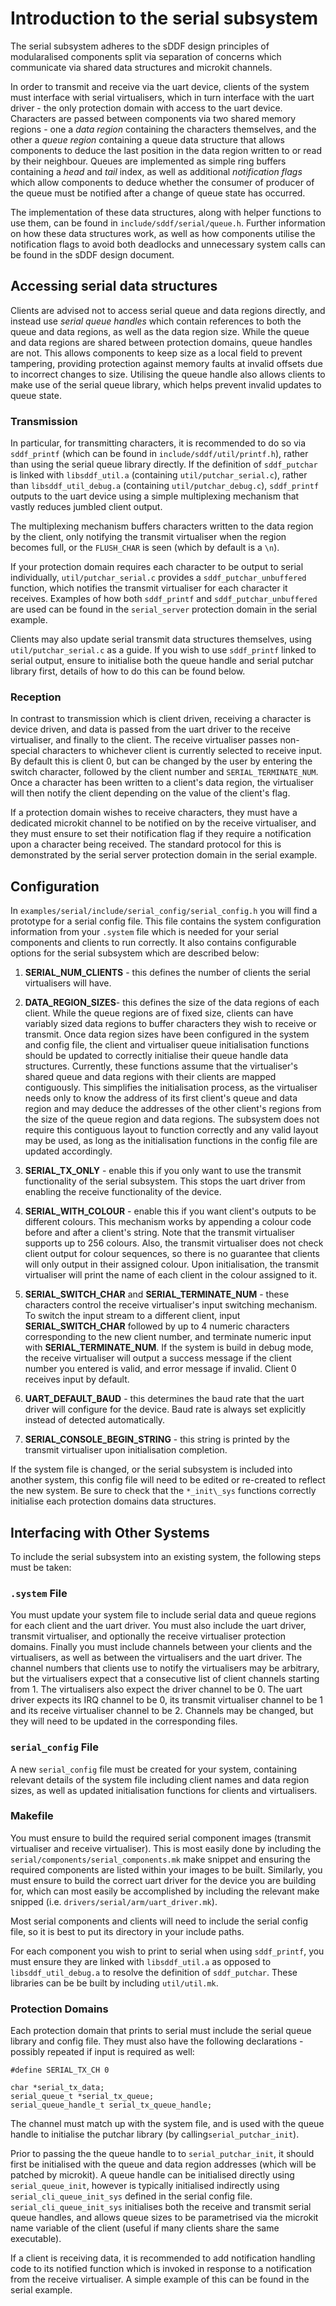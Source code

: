 # Introduction to the serial subsystem

The serial subsystem adheres to the sDDF design principles of modularalised components split via
separation of concerns which communicate via shared data structures and microkit channels.

In order to transmit and receive via the uart device, clients of the system must interface with
serial virtualisers, which in turn interface with the uart driver - the only protection domain with
access to the uart device. Characters are passed between components via two shared memory regions -
one a *data region* containing the characters themselves, and the other a *queue region* containing
a queue data structure that allows components to deduce the last position in the data region written
to or read by their neighbour. Queues are implemented as simple ring buffers containing a *head* and
*tail* index, as well as additional *notification flags* which allow components to deduce whether
the consumer of producer of the queue must be notified after a change of queue state has occurred.

The implementation of these data structures, along with helper functions to use them, can be found
in `include/sddf/serial/queue.h`. Further information on how these data structures work, as well as
how components utilise the notification flags to avoid both deadlocks and unnecessary system calls
can be found in the sDDF design document.

## Accessing serial data structures

Clients are advised not to access serial queue and data regions directly, and instead use *serial
queue handles* which contain references to both the queue and data regions, as well as the data
region size. While the queue and data regions are shared between protection domains, queue handles
are not. This allows components to keep size as a local field to prevent tampering, providing
protection against memory faults at invalid offsets due to incorrect changes to size. Utilising the
queue handle also allows clients to make use of the serial queue library, which helps prevent
invalid updates to queue state.

### Transmission

In particular, for transmitting characters, it is recommended to do so via `sddf_printf` (which can
be found in `include/sddf/util/printf.h`), rather than using the serial queue library directly. If
the definition of `sddf_putchar` is linked with `libsddf_util.a` (containing
`util/putchar_serial.c`), rather than `libsddf_util_debug.a` (containing `util/putchar_debug.c`),
`sddf_printf` outputs to the uart device using a simple multiplexing mechanism that vastly reduces
jumbled client output. 

The multiplexing mechanism buffers characters written to the data region by the client, only
notifying the transmit virtualiser when the region becomes full, or the `FLUSH_CHAR` is seen (which
by default is a `\n`).

If your protection domain requires each character to be output to serial individually,
`util/putchar_serial.c` provides a `sddf_putchar_unbuffered` function, which notifies the transmit
virtualiser for each character it receives. Examples of how both `sddf_printf` and
`sddf_putchar_unbuffered` are used can be found in the `serial_server` protection domain in the
serial example. 

Clients may also update serial transmit data structures themselves, using `util/putchar_serial.c` as
a guide. If you wish to use `sddf_printf` linked to serial output, ensure to initialise both the
queue handle and serial putchar library first, details of how to do this can be found below.

### Reception

In contrast to transmission which is client driven, receiving a character is device driven, and data
is passed from the uart driver to the receive virtualiser, and finally to the client. The receive
virtualiser passes non-special characters to whichever client is currently selected to receive
input. By default this is client 0, but can be changed by the user by entering the switch character,
followed by the client number and `SERIAL_TERMINATE_NUM`. Once a character has been written to a
client's data region, the virtualiser will then notify the client depending on the value of the
client's flag.

If a protection domain wishes to receive characters, they must have a dedicated microkit channel to
be notified on by the receive virtualiser, and they must ensure to set their notification flag if
they require a notification upon a character being received. The standard protocol for this is
demonstrated by the serial server protection domain in the serial example.

## Configuration

In `examples/serial/include/serial_config/serial_config.h` you will find a prototype for a serial
config file. This file contains the system configuration information from your `.system` file which
is needed for your serial components and clients to run correctly. It also contains configurable
options for the serial subsystem which are described below:

1. **SERIAL_NUM_CLIENTS** - this defines the number of clients the serial virtualisers will have.

2. **DATA_REGION_SIZES**-  this defines the size of the data regions of each client. While the queue
regions are of fixed size, clients can have variably sized data regions to buffer characters they
wish to receive or transmit. Once data region sizes have been configured in the system and config
file, the client and virtualiser queue initialisation functions should be updated to correctly
initialise their queue handle data structures. Currently, these functions assume that the
virtualiser's shared queue and data regions with their clients are mapped contiguously. This
simplifies the initialisation process, as the virtualiser needs only to know the address of its
first client's queue and data region and may deduce the addresses of the other client's regions from
the size of the queue region and data regions. The subsystem does not require this contiguous layout
to function correctly and any valid layout may be used, as long as the initialisation functions in
the config file are updated accordingly.

3. **SERIAL_TX_ONLY** - enable this if you only want to use the transmit functionality of the serial
subsystem. This stops the uart driver from enabling the receive functionality of the device.

4. **SERIAL_WITH_COLOUR** - enable this if you want client's outputs to be different colours. This
mechanism works by appending a colour code before and after a client's string. Note that the
transmit virtualiser supports up to 256 colours. Also, the transmit virtualiser does not check
client output for colour sequences, so there is no guarantee that clients will only output in their
assigned colour. Upon initialisation, the transmit virtualiser will print the name of each client in
the colour assigned to it.

5. **SERIAL_SWITCH_CHAR** and **SERIAL_TERMINATE_NUM** - these characters control the receive
virtualiser's input switching mechanism. To switch the input stream to a different client, input
**SERIAL_SWITCH_CHAR** followed by up to 4 numeric characters corresponding to the new client
number, and terminate numeric input with **SERIAL_TERMINATE_NUM**. If the system is build in debug
mode, the receive virtualiser will output a success message if the client number you entered is
valid, and error message if invalid. Client 0 receives input by default.

6. **UART_DEFAULT_BAUD** - this determines the baud rate that the uart driver will configure for
the device. Baud rate is always set explicitly instead of detected automatically.

7. **SERIAL_CONSOLE_BEGIN_STRING** - this string is printed by the transmit virtualiser upon
initialisation completion.

If the system file is changed, or the serial subsystem is included into another system, this config
file will need to be edited or re-created to reflect the new system. Be sure to check that the 
`*_init\_sys` functions correctly initialise each protection domains data structures.

## Interfacing with Other Systems
To include the serial subsystem into an existing system, the following steps must be taken:
### **`.system` File** 
You must update your system file to include serial data and queue regions for each client and the
uart driver. You must also include the uart driver, transmit virtualiser, and optionally the receive
virtualiser protection domains. Finally you must include channels between your clients and the
virtualisers, as well as between the virtualisers and the uart driver. The channel numbers that
clients use to notify the virtualisers may be arbitrary, but the virtualisers expect that a
consecutive list of client channels starting from 1. The virtualisers also expect the driver channel
to be 0. The uart driver expects its IRQ channel to be 0, its transmit virtualiser channel to be 1
and its receive virtualiser channel to be 2. Channels may be changed, but they will need to be
updated in the corresponding files.
### **`serial_config` File** 
A new `serial_config` file must be created for your system, containing relevant details of the
system file including client names and data region sizes, as well as updated initialisation
functions for clients and virtualisers.
### **Makefile** 
You must ensure to build the required serial component images (transmit virtualiser and receive
virtualiser). This is most easily done by including the `serial/components/serial_components.mk`
make snippet and ensuring the required components are listed within your images to be built.
Similarly, you must ensure to build the correct uart driver for the device you are building for,
which can most easily be accomplished by including the relevant make snipped (i.e.
`drivers/serial/arm/uart_driver.mk`).

Most serial components and clients will need to include the serial config file, so it is best to put
its directory in your include paths.

For each component you wish to print to serial when using `sddf_printf`, you must ensure they are
linked with `libsddf_util.a` as opposed to `libsddf_util_debug.a` to resolve the definition of
`sddf_putchar`. These libraries can be be built by including `util/util.mk`.

### **Protection Domains**
Each protection domain that prints to serial must include the serial queue library and config file.
They must also have the following declarations - possibly repeated if input is required as well:

```
#define SERIAL_TX_CH 0

char *serial_tx_data;
serial_queue_t *serial_tx_queue;
serial_queue_handle_t serial_tx_queue_handle;
```

The channel must match up with the system file, and is used with the queue handle to initialise the
putchar library (by calling`serial_putchar_init`).

Prior to passing the the queue handle to to `serial_putchar_init`, it should first be initialised
with the queue and data region addresses (which will be patched by microkit). A queue handle can be
initialised directly using `serial_queue_init`, however is typically initialised indirectly using
`serial_cli_queue_init_sys` defined in the serial config file. `serial_cli_queue_init_sys`
initialises both the receive and transmit serial queue handles, and allows queue sizes to be
parametrised via the microkit name variable of the client (useful if many clients share the same
executable).

If a client is receiving data, it is recommended to add notification handling code to its notified
function which is invoked in response to a notification from the receive virtualiser. A simple
example of this can be found in the serial example.